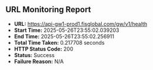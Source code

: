 ## URL Monitoring Report

- **URL:** https://api-gw1-prod1.fisglobal.com/gw/v1/health
- **Start Time:** 2025-05-26T23:55:02.039203
- **End Time:** 2025-05-26T23:55:02.256911
- **Total Time Taken:** 0.217708 seconds
- **HTTP Status Code:** 200
- **Status:** Success
- **Failure Reason:** N/A

